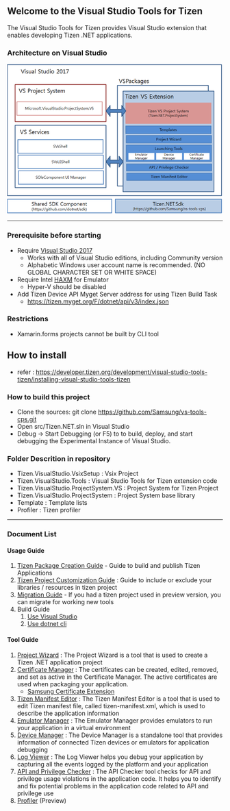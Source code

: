 ## Welcome to the Visual Studio Tools for Tizen ###


The Visual Studio Tools for Tizen provides Visual Studio extension that enables developing Tizen .NET applications.

### Architecture on Visual Studio ###
![Architecture](./docs/image/arch.PNG)

---

### Prerequisite before starting ###
- Require [Visual Studio 2017](https://www.visualstudio.com/ko/downloads/)
   - Works with all of Visual Studio editions, including Community version
   - Alphabetic Windows user account name is recommended. (NO GLOBAL CHARACTER SET OR WHITE SPACE)
- Require Intel [HAXM](https://software.intel.com/en-us/android/articles/installation-instructions-for-intel-hardware-accelerated-execution-manager-windows) for Emulator
   - Hyper-V should be disabled
- Add Tizen Device API Myget Server address for using Tizen Build Task
   - https://tizen.myget.org/F/dotnet/api/v3/index.json

### Restrictions ###
- Xamarin.forms projects cannot be built by CLI tool

## How to install ###
- refer : https://developer.tizen.org/development/visual-studio-tools-tizen/installing-visual-studio-tools-tizen 

### How to build this project ###
* Clone the sources: git clone https://github.com/Samsung/vs-tools-cps.git
* Open src/Tizen.NET.sln in Visual Studio
* Debug -> Start Debugging (or F5) to to build, deploy, and start debugging the Experimental Instance of Visual Studio.

### Folder Descrition in repository ###
* Tizen.VisualStudio.VsixSetup : Vsix Project
* Tizen.VisualStudio.Tools : Visual Studio Tools for Tizen extension code
* Tizen.VisualStudio.ProjectSystem.VS : Project System for Tizen Project
* Tizen.VisualStudio.ProjectSystem : Project System base library
* Template : Template lists
* Profiler : Tizen profiler

---

### Document List ###

#### Usage Guide ####
   1. [Tizen Package Creation Guide](docs/packaging/how-to-create-tpk.md) - Guide to build and publish Tizen Applications
   2. [Tizen Project Customization Guide](docs/packaging/how-to-customize-tpk.md) : Guide to include or exclude your libraries / resources in tizen project
   3. [Migration Guide](docs/packaging/how-to-migrate-to-csproj.md) - If you had a tizen project used in preview version, you can migrate for working new tools
   4. Build Guide
      1. [Use Visual Studio](docs/packaging/how-to-build-vs.md)
      2. [Use dotnet cli](docs/packaging/how-to-build-cli.md)

#### Tool Guide ####
   1. [Project Wizard](docs/tools/project-wizard.md) : The Project Wizard is a tool that is used to create a Tizen .NET application project
   2. [Certificate Manager](docs/tools/certificate-manager.md) : The certificates can be created, edited, removed, and set as active in the Certificate Manager. The active certificates are used when packaging your application.
      - [Samsung Certificate Extension](docs/tools/samsung-certificate.md)
   3. [Tizen Manifest Editor](docs/tools/manifest-editor.md) : The Tizen Manifest Editor is a tool that is used to edit Tizen manifest file, called tizen-manifest.xml, which is used to describe the application information
   4. [Emulator Manager](docs/tools/emulator-manager.md) : The Emulator Manager provides emulators to run your application in a virtual environment
   5. [Device Manager](docs/tools/device-manager.md) : The Device Manager is a standalone tool that provides information of connected Tizen devices or emulators for application debugging
   6. [Log Viewer](docs/tools/log-viewer.md) : The Log Viewer helps you debug your application by capturing all the events logged by the platform and your application
   7. [API and Privilege Checker](docs/tools/api-and-privilege-checker.md) : The API Checker tool checks for API and privilege usage violations in the application code. It helps you to identify and fix potential problems in the application code related to API and privilege use
   8. [Profiler](docs/tools/profiler-user-manual.md) (Preview)
